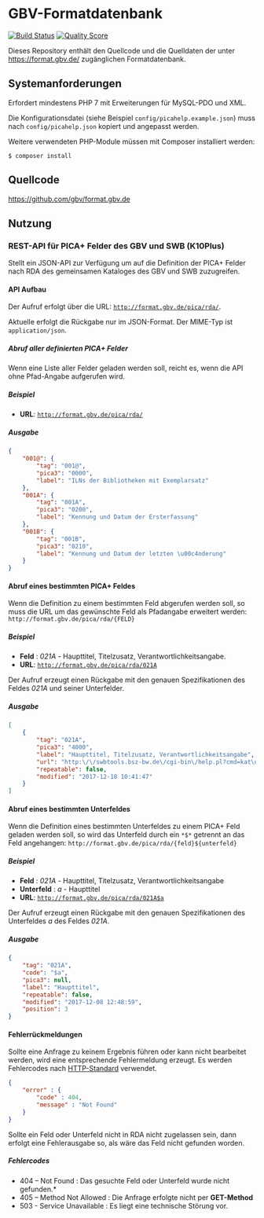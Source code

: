 # GBV-Formatdatenbank

[![Build Status](https://img.shields.io/travis/gbv/format.gbv.de.svg?style=flat-square)](https://travis-ci.org/gbv/format.gbv.de)
[![Quality Score](https://img.shields.io/scrutinizer/g/gbv/format.gbv.de.svg?style=flat-square)](https://scrutinizer-ci.com/g/gbv/format.gbv.de)

Dieses Repository enthält den Quellcode und die Quelldaten der unter
<https://format.gbv.de/> zugänglichen Formatdatenbank.

## Systemanforderungen

Erfordert mindestens PHP 7 mit Erweiterungen für MySQL-PDO und XML.

Die Konfigurationsdatei (siehe Beispiel `config/picahelp.example.json`) muss
nach `config/picahelp.json` kopiert und angepasst werden.

Weitere verwendeten PHP-Module müssen mit Composer installiert werden:

    $ composer install

## Quellcode

<https://github.com/gbv/format.gbv.de>

## Nutzung

### REST-API für PICA+ Felder des GBV und SWB (K10Plus)

Stellt ein JSON-API zur Verfügung um auf die Definition der PICA+ Felder nach RDA des gemeinsamen Kataloges des GBV und SWB zuzugreifen.

#### API Aufbau

Der Aufruf erfolgt über die URL: [`http://format.gbv.de/pica/rda/`](http://format.gbv.de/pica/rda/).

Aktuelle erfolgt die Rückgabe nur im JSON-Format. Der MIME-Typ ist `application/json`.

##### Abruf aller definierten PICA+ Felder

Wenn eine Liste aller Felder geladen werden soll, reicht es, wenn die API ohne Pfad-Angabe aufgerufen wird.

##### Beispiel

* **URL**: [`http://format.gbv.de/pica/rda/`](http://format.gbv.de/pica/rda/)

##### Ausgabe

```json
{
    "001@": {
        "tag": "001@",
        "pica3": "0000",
        "label": "ILNs der Bibliotheken mit Exemplarsatz"
    },
    "001A": {
        "tag": "001A",
        "pica3": "0200",
        "label": "Kennung und Datum der Ersterfassung"
    },
    "001B": {
        "tag": "001B",
        "pica3": "0210",
        "label": "Kennung und Datum der letzten \u00c4nderung"
    }
}
```

#### Abruf eines bestimmten PICA+ Feldes

Wenn die Definition zu einem bestimmten Feld abgerufen werden soll, so muss die URL um das gewünschte Feld als Pfadangabe erweitert werden: `http://format.gbv.de/pica/rda/{FELD}`

##### Beispiel

* **Feld** : *021A* - Haupttitel, Titelzusatz, Verantwortlichkeitsangabe.
* **URL**: [`http://format.gbv.de/pica/rda/021A`](http://format.gbv.de/pica/rda/021A)

Der Aufruf erzeugt einen Rückgabe mit den genauen Spezifikationen des Feldes *021A* und seiner Unterfelder.

##### Ausgabe

```json
[
    {
        "tag": "021A",
        "pica3": "4000",
        "label": "Haupttitel, Titelzusatz, Verantwortlichkeitsangabe",
        "url": "http:\/\/swbtools.bsz-bw.de\/cgi-bin\/help.pl?cmd=kat\u0026val=4000\u0026regelwerk=RDA\u0026verbund=GBV",
        "repeatable": false,
        "modified": "2017-12-18 10:41:47"
    }
]
```

#### Abruf eines bestimmten Unterfeldes

Wenn die Definition eines bestimmten Unterfeldes zu einem PICA+ Feld geladen werden soll, so wird das Unterfeld durch ein `*$*` getrennt an das Feld angehangen: `http://format.gbv.de/pica/rda/{feld}${unterfeld}`

##### Beispiel

* **Feld** : *021A* - Haupttitel, Titelzusatz, Verantwortlichkeitsangabe
* **Unterfeld** : *a* - Haupttitel
* **URL**: [`http://format.gbv.de/pica/rda/021A$a`](http://format.gbv.de/pica/rda/021A$a)

Der Aufruf erzeugt einen Rückgabe mit den genauen Spezifikationen des Unterfeldes *a* des Feldes *021A*.

##### Ausgabe

```json
{
    "tag": "021A",
    "code": "$a",
    "pica3": null,
    "label": "Haupttitel",
    "repeatable": false,
    "modified": "2017-12-08 12:48:59",
    "position": 3
}
```

#### Fehlerrückmeldungen

Sollte eine Anfrage zu keinem Ergebnis führen oder kann nicht bearbeitet werden, wird eine entsprechende Fehlermeldung erzeugt. Es werden Fehlercodes nach [HTTP-Standard]( https://de.wikipedia.org/wiki/HTTP-Statuscode) verwendet.

```json
{
	"error" : {
		"code" : 404,
		"message" : "Not Found"
	}
}
```

Sollte ein Feld oder Unterfeld nicht in RDA nicht zugelassen sein, dann erfolgt eine Fehlerausgabe so, als wäre das Feld nicht gefunden worden.

##### Fehlercodes

- 404 – Not Found : Das gesuchte Feld oder Unterfeld wurde nicht gefunden.*
- 405 – Method Not Allowed : Die Anfrage erfolgte nicht per **GET-Method**
- 503 - Service Unavailable : Es liegt eine technische Störung vor.


